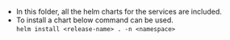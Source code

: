 - In this folder, all the helm charts for the services are included.
- To install a chart below command can be used. <br>
`helm install <release-name> . -n <namespace>`